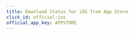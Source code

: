 ```yaml
---
title: Download Status for iOS from App Store
click_id: official:ios
official_app_key: APPSTORE
---
```

